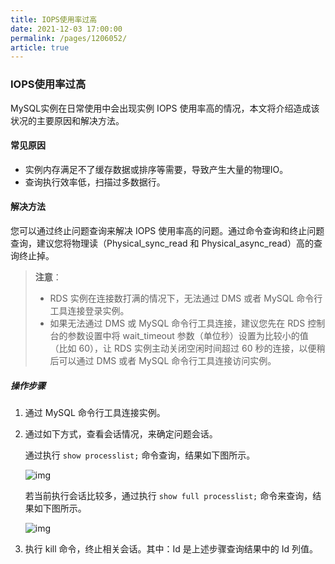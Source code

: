```yaml
---
title: IOPS使用率过高
date: 2021-12-03 17:00:00
permalink: /pages/1206052/
article: true
---
```


### IOPS使用率过高

MySQL实例在日常使用中会出现实例 IOPS 使用率高的情况，本文将介绍造成该状况的主要原因和解决方法。

#### 常见原因

- 实例内存满足不了缓存数据或排序等需要，导致产生大量的物理IO。
- 查询执行效率低，扫描过多数据行。

#### 解决方法

您可以通过终止问题查询来解决 IOPS 使用率高的问题。通过命令查询和终止问题查询，建议您将物理读（Physical_sync_read 和 Physical_async_read）高的查询终止掉。

> **注意**：
>
> - RDS 实例在连接数打满的情况下，无法通过 DMS 或者 MySQL 命令行工具连接登录实例。
> - 如果无法通过 DMS 或 MySQL 命令行工具连接，建议您先在 RDS 控制台的参数设置中将 wait_timeout 参数（单位秒）设置为比较小的值（比如 60），让 RDS 实例主动关闭空闲时间超过 60 秒的连接，以便稍后可以通过 DMS 或者 MySQL 命令行工具连接访问实例。

##### 操作步骤

1. 通过 MySQL 命令行工具连接实例。

2. 通过如下方式，查看会话情况，来确定问题会话。

   通过执行 `show processlist;` 命令查询，结果如下图所示。

   ![img](https://www.capitalonline.net/uploads/allimg/191128/77-19112Q635105G.png)

   若当前执行会话比较多，通过执行 `show full processlist;` 命令来查询，结果如下图所示。

   ![img](https://www.capitalonline.net/uploads/allimg/191128/77-19112Q6363B25.png)

3. 执行 kill <Id> 命令，终止相关会话。其中：Id 是上述步骤查询结果中的 Id 列值。

